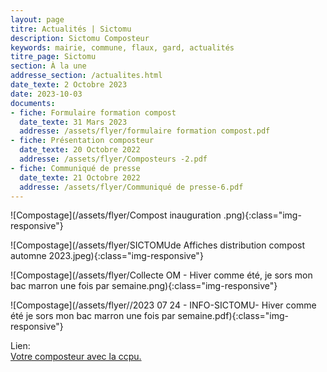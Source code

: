 ```yaml
---
layout: page
titre: Actualités | Sictomu 
description: Sictomu Composteur
keywords: mairie, commune, flaux, gard, actualités
titre_page: Sictomu 
section: À la une
addresse_section: /actualites.html
date_texte: 2 Octobre 2023
date: 2023-10-03
documents:
- fiche: Formulaire formation compost
  date_texte: 31 Mars 2023
  addresse: /assets/flyer/formulaire formation compost.pdf
- fiche: Présentation composteur
  date_texte: 20 Octobre 2022
  addresse: /assets/flyer/Composteurs -2.pdf
- fiche: Communiqué de presse
  date_texte: 21 Octobre 2022
  addresse: /assets/flyer/Communiqué de presse-6.pdf
---
```


![Compostage](/assets/flyer/Compost inauguration .png){:class="img-responsive"}

![Compostage](/assets/flyer/SICTOMUde Affiches distribution compost automne 2023.jpeg){:class="img-responsive"}

![Compostage](/assets/flyer/Collecte OM - Hiver comme été, je sors mon bac marron une fois par semaine.png){:class="img-responsive"}

![Compostage](/assets/flyer//2023 07 24 - INFO-SICTOMU- Hiver comme été je sors mon bac marron une fois par semaine.pdf){:class="img-responsive"}


Lien:<br>
 <a href="https://www.ccpaysduzes.fr/environnement/gestion-des-dechets/10-environnement/96-votre-composteur-avec-la-ccpu.html">Votre composteur avec la ccpu.</a>  <br> 
 



